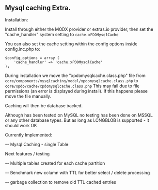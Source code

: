 ## Mysql caching Extra.

Installation:

Install through either the MODX provider or extras.io provider, then set the "cache_handler" system setting to `cache.xPDOMysqlCache`

You can also set the cache setting within the config options inside config.inc.php to:
```
$config_options = array (
	'cache_handler' => 'cache.xPDOMysqlCache'
);
```

During installation we move the "xpdomysqlcache.class.php" file from `core/components/mysqlcaching/model/xpdomysqlcache.class.php` to `core/xpdo/cache/xpdomysqlcache.class.php` This may fail due to file permissions (an error is displayed during install). If this happens please move the file manually.

Caching will then be database backed.

Although has been tested on MySQL no testing has been done on MSSQL or any other database types. But as long as LONGBLOB is supported - it should work OK

Currently Implemented:

-- Mysql Caching - single Table

Next features / testing

-- Multiple tables created for each cache partition

-- Benchmark new column with TTL for better select / delete processing

-- garbage collection to remove old TTL cached entries